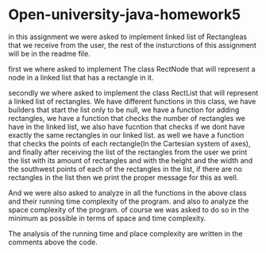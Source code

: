 # Open-university-java-homework5
in this assignment we were asked to implement linked list of Rectangleas that we receive from the user, the rest of the insturctions of this assignment will be in the readme file.

first we where asked to implement The class RectNode that will represent a node in a linked list that has a rectangle in it.

secondly we where asked to implement the class RectList that will represent a linked list of rectangles.
We have different functions in this class, we have builders that start the list only to be null, we have a function for adding rectangles, we have a function that checks the number of rectangles we have in the linked list, we also have fucntion that checks if we dont have exactly the same rectangles in our linked list.
as well we have a function that checks the points of each rectangle(In the Cartesian system of axes),
and finally after receiving the list of the rectangles from the user we print the list with its amount of rectangles and with the height and the width and the southwest points of each of the rectangles in the list, if there are no rectangles in the list then we print the proper message for this as well.

And we were also asked to analyze in all the functions in the above class and their running time complexity of the program. and also to analyze the space complexity of the program. of course we was asked to do so in the minimum as possible in terms of space and time complexity.

The analysis of the running time and place complexity are written in the comments above the code.
